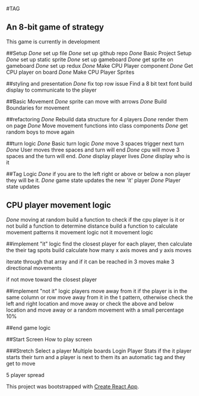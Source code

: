 #TAG
## An 8-bit game of strategy

This game is currently in development

##Setup
*Done* set up file
*Done* set up github repo
*Done* Basic Project Setup
*Done* set up static sprite
*Done* set up gameboard
*Done* get sprite on gameboard
*Done* set up redux
*Done* Make CPU Player component
*Done* Get CPU player on board
*Done* Make CPU Player Sprites

##styling and presentation
*Done* fix top row issue
Find a 8 bit text font
build display to communicate to the player

##Basic Movement
*Done* sprite can move with arrows
*Done* Build Boundaries for movement

##refactoring
*Done* Rebuild data structure for 4 players
*Done* render them on page
*Done* Move movement functions into class components
*Done* get random boys to move again

##turn logic
*Done* Basic turn logic
*Done* move 3 spaces trigger next turn
*Done* User moves three spaces and turn will end
*Done* cpu will move 3 spaces and the turn will end.
*Done* display player lives
*Done* display who is it

##Tag Logic
*Done* if you are to the left right or above or below a non player they will be it.
*Done* game state updates the new 'it' player
*Done* Player state updates


## CPU player movement logic
*Done* moving at random
build a function to check if the cpu player is it or not
build a function to determine distance
build a function to calculate movement patterns
it movement logic
not it movement logic

##implement "it" logic
find the closest player for each player, then calculate the their tag spots
build calculate how many x axis moves and y axis moves

iterate through that array and if it can be reached in 3 moves
make 3 directional movements

if not move toward the closest player

##implement "not it" logic
players move away from it
if the player is in the same column or row move away from it in the t pattern, otherwise
check the left and right location and move away or
check the above and below location and move away or
a random movement with a small percentage 10%

##end game logic

##Start Screen
How to play screen

###Stretch
Select a player
Multiple boards
Login
Player Stats
if the it player starts their turn and a player is next to them its an automatic tag and they get to move

5 player spread



This project was bootstrapped with [Create React App](https://github.com/facebook/create-react-app).
